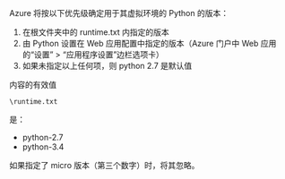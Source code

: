 Azure 将按以下优先级确定用于其虚拟环境的 Python 的版本：

1. 在根文件夹中的 runtime.txt 内指定的版本
2. 由 Python 设置在 Web 应用配置中指定的版本（Azure 门户中 Web 应用的“设置” > “应用程序设置”边栏选项卡）
3. 如果未指定以上任何项，则 python 2.7 是默认值

内容的有效值 

    \runtime.txt

是：

* python-2.7
* python-3.4

如果指定了 micro 版本（第三个数字）时，将其忽略。

